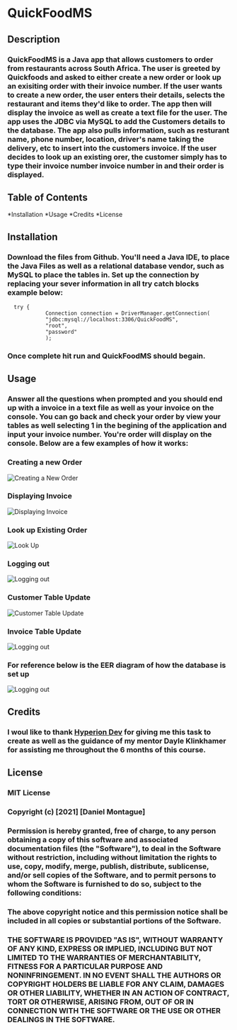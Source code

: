 # QuickFoodMS
## Description

### QuickFoodMS is a Java app that allows customers to order from restaurants across South Africa. The user is greeted by Quickfoods and asked to either create a new order or look up an exisiting order with their invoice number. If the user wants to create a new order, the user enters their details, selects the restaurant and items they'd like to order. The app then will display the invoice as well as create a text file for the user. The app uses the JDBC via MySQL to add the Customers details to the database. The app also pulls information, such as resturant name, phone number, location, driver's name taking the delivery, etc to insert into the customers invoice. If the user decides to look up an existing orer, the customer simply has to type their invoice number invoice number in and their order is displayed.

## Table of Contents
*Installation
*Usage
*Credits
*License

## Installation
### Download the files from Github. You'll need a Java IDE, to place the Java Files as well as a relational database vendor, such as MySQL to place the tables in. Set up the connection by replacing your sever information in all try catch blocks example below:
```
  try {
			Connection connection = DriverManager.getConnection(
			"jdbc:mysql://localhost:3306/QuickFoodMS",
			"root",
			"password"
			);
```
### Once complete hit run and QuickFoodMS should begain.

## Usage
### Answer all the questions when prompted and you should end up with a invoice in a text file as well as your invoice on the console. You can go back and check your order by view your tables as well selecting 1 in the begining of the application and input your invoice number. You're order will display on the console. Below are a few examples of how it works:
### Creating a new Order
![Creating a New Order](https://github.com/ThundroD/QuickFoodMS/blob/main/QuickFoodMS%20IMG/Create%20Order.png)
### Displaying Invoice
![Displaying Invoice](https://github.com/ThundroD/QuickFoodMS/blob/main/QuickFoodMS%20IMG/Invoice.png)
### Look up Existing Order
![Look Up](https://github.com/ThundroD/QuickFoodMS/blob/main/QuickFoodMS%20IMG/LookUp.png)
### Logging out
![Logging out](https://github.com/ThundroD/QuickFoodMS/blob/main/QuickFoodMS%20IMG/Goodbye.png)
### Customer Table Update
![Customer Table Update](https://github.com/ThundroD/QuickFoodMS/blob/main/QuickFoodMS%20IMG/Customer%20Table.png)
### Invoice Table Update
![Logging out](https://github.com/ThundroD/QuickFoodMS/blob/main/QuickFoodMS%20IMG/Customer%20Table.png)

### For reference below is the EER diagram of how the database is set up
![Logging out](https://github.com/ThundroD/QuickFoodMS/blob/main/QuickFoodMS%20IMG/QuickFoodMS_EER_Diagram.png)

## Credits

### I woul like to thank [Hyperion Dev](https://www.hyperiondev.com/) for giving me this task to create as well as the guidance of my mentor Dayle Klinkhamer for assisting me throughout the 6 months of this course.

## License

### MIT License

### Copyright (c) [2021] [Daniel Montague]

### Permission is hereby granted, free of charge, to any person obtaining a copy of this software and associated documentation files (the "Software"), to deal in the Software without restriction, including without limitation the rights to use, copy, modify, merge, publish, distribute, sublicense, and/or sell copies of the Software, and to permit persons to whom the Software is furnished to do so, subject to the following conditions:

### The above copyright notice and this permission notice shall be included in all copies or substantial portions of the Software.

### THE SOFTWARE IS PROVIDED "AS IS", WITHOUT WARRANTY OF ANY KIND, EXPRESS OR IMPLIED, INCLUDING BUT NOT LIMITED TO THE WARRANTIES OF MERCHANTABILITY, FITNESS FOR A PARTICULAR PURPOSE AND NONINFRINGEMENT. IN NO EVENT SHALL THE AUTHORS OR COPYRIGHT HOLDERS BE LIABLE FOR ANY CLAIM, DAMAGES OR OTHER LIABILITY, WHETHER IN AN ACTION OF CONTRACT, TORT OR OTHERWISE, ARISING FROM, OUT OF OR IN CONNECTION WITH THE SOFTWARE OR THE USE OR OTHER DEALINGS IN THE SOFTWARE.




